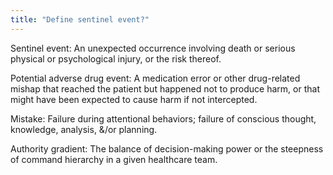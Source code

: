 ```yaml
---
title: "Define sentinel event?"
---
```

Sentinel event: An unexpected occurrence involving death or serious physical or psychological injury, or the risk thereof.

Potential adverse drug event: A medication error or other drug-related mishap that reached the patient but happened not to produce harm, or that might have been expected to cause harm if not intercepted. 

Mistake: Failure during attentional behaviors; failure of conscious thought, knowledge, analysis, &amp;/or planning.

Authority gradient: The balance of decision-making power or the steepness of command hierarchy in a given healthcare team.

